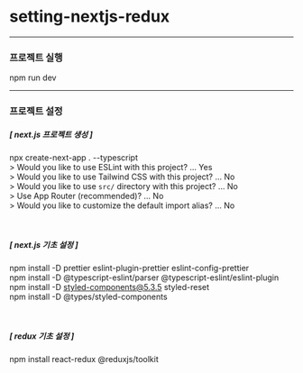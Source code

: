 # setting-nextjs-redux

---

### 프로젝트 실행

npm run dev

---

### 프로젝트 설정

##### [ next.js 프로젝트 생성 ]

npx create-next-app . --typescript  
\> Would you like to use ESLint with this project? ... Yes  
\> Would you like to use Tailwind CSS with this project? ... No  
\> Would you like to use `src/` directory with this project? ... No  
\> Use App Router (recommended)? ... No  
\> Would you like to customize the default import alias? ... No

<br />

##### [ next.js 기초 설정 ]

npm install -D prettier eslint-plugin-prettier eslint-config-prettier  
npm install -D @typescript-eslint/parser @typescript-eslint/eslint-plugin  
npm install -D styled-components@5.3.5 styled-reset  
npm install -D @types/styled-components

<br />

##### [ redux 기초 설정 ]

npm install react-redux @reduxjs/toolkit
